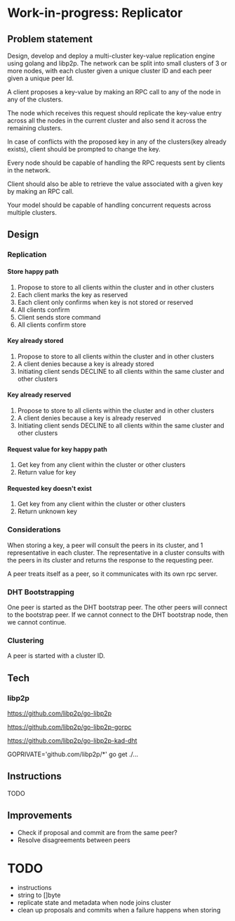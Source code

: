 # Work-in-progress: Replicator

## Problem statement

Design, develop and deploy a multi-cluster key-value replication engine using golang and libp2p. The network can be split into small clusters of 3 or more nodes, with each cluster given a unique cluster ID and each peer given a unique peer Id.

A client proposes a key-value by making an RPC call to any of the node in any of the clusters.

The node which receives this request should replicate the key-value entry across all the nodes in the current cluster and also send it across the remaining clusters.

In case of conflicts with the proposed key in any of the clusters(key already exists), client should be prompted to change the key.

Every node should be capable of handling the RPC requests sent by clients in the network.

Client should also be able to retrieve the value associated with a given key by making an RPC call.

Your model should be capable of handling concurrent requests across multiple clusters.

## Design

### Replication

#### Store happy path

1. Propose to store to all clients within the cluster and in other clusters
2. Each client marks the key as reserved
3. Each client only confirms when key is not stored or reserved
4. All clients confirm
5. Client sends store command
6. All clients confirm store

#### Key already stored

1. Propose to store to all clients within the cluster and in other clusters
2. A client denies because a key is already stored
3. Initiating client sends DECLINE to all clients within the same cluster and other clusters

#### Key already reserved

1. Propose to store to all clients within the cluster and in other clusters
2. A client denies because a key is already reserved
3. Initiating client sends DECLINE to all clients within the same cluster and other clusters

#### Request value for key happy path

1. Get key from any client within the cluster or other clusters
2. Return value for key

#### Requested key doesn't exist

1. Get key from any client within the cluster or other clusters
2. Return unknown key

### Considerations

When storing a key, a peer will consult the peers in its cluster, and 1 representative in each cluster.
The representative in a cluster consults with the peers in its cluster and returns the response to the requesting peer. 

A peer treats itself as a peer, so it communicates with its own rpc server.

### DHT Bootstrapping

One peer is started as the DHT bootstrap peer. The other peers will connect to the bootstrap peer. If we cannot connect to the DHT bootstrap node, then we cannot continue.

### Clustering

A peer is started with a cluster ID.

## Tech

### libp2p

https://github.com/libp2p/go-libp2p

https://github.com/libp2p/go-libp2p-gorpc

https://github.com/libp2p/go-libp2p-kad-dht

GOPRIVATE='github.com/libp2p/*' go get ./...

## Instructions

TODO

## Improvements

- Check if proposal and commit are from the same peer?
- Resolve disagreements between peers

# TODO

- instructions
- string to []byte
- replicate state and metadata when node joins cluster
- clean up proposals and commits when a failure happens when storing